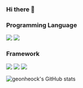 ### Hi there 👋

### Programming Language
<img src="https://img.shields.io/badge/Python-3776AB?style=for-the-badge&logo=Python&logoColor=white"> <img src="https://img.shields.io/badge/R-276DC3?style=for-the-badge&logo=Python&logoColor=white">

### Framework
<img src="https://img.shields.io/badge/Pytorch-EE4C2C?style=flat-square&logo=Python&logoColor=white"/> 
<img src="https://img.shields.io/badge/numpy-013243?style=flat-square&logo=Cplusplus&logoColor=white"/> 
<img src="https://img.shields.io/badge/pandas-150458?style=flat-square&logo=C sharp&logoColor=white"/> 

![geonheock's GitHub stats](https://github-readme-stats.vercel.app/api?username=Geonhyeock&theme=default&show_icons=true)




